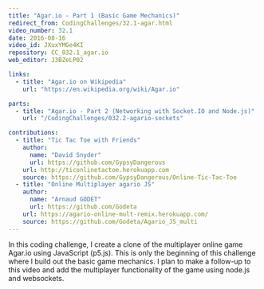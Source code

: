 ```yaml
---
title: "Agar.io - Part 1 (Basic Game Mechanics)"
redirect_from: CodingChallenges/32.1-agar.html
video_number: 32.1
date: 2016-08-16
video_id: JXuxYMGe4KI
repository: CC_032.1_agar.io
web_editor: J3BZeLP02

links:
  - title: "Agar.io on Wikipedia"
    url: "https://en.wikipedia.org/wiki/Agar.io"

parts:
  - title: "Agar.io - Part 2 (Networking with Socket.IO and Node.js)"
    url: "/CodingChallenges/032.2-agario-sockets"

contributions:
  - title: "Tic Tac Toe with Friends"
    author:
      name: "David Snyder"
      url: https://github.com/GypsyDangerous
    url: http://ticonlinetactoe.herokuapp.com
    source: https://github.com/GypsyDangerous/Online-Tic-Tac-Toe
  - title: "Online Multiplayer agario JS"
    author:
      name: "Arnaud GODET"
      url: https://github.com/Godeta
    url: https://agario-online-mult-remix.herokuapp.com/
    source: https://github.com/Godeta/Agario_JS_multi
---
```


In this coding challenge, I create a clone of the multiplayer online game Agar.io using JavaScript (p5.js). This is only the beginning of this challenge where I build out the basic game mechanics. I plan to make a follow-up to this video and add the multiplayer functionality of the game using node.js and websockets.
